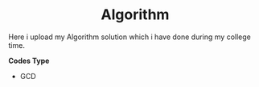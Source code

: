 <h1 align=center><b>Algorithm</b></h1> 
<p>Here i upload my Algorithm solution which i have done during my college time.</p>

**Codes Type**
- GCD
